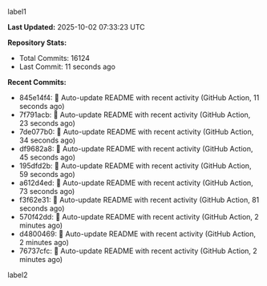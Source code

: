 
label1 
<!-- ACTIVITY_START -->
**Last Updated:** 2025-10-02 07:33:23 UTC

**Repository Stats:**
- Total Commits: 16124
- Last Commit: 11 seconds ago

**Recent Commits:**
- 845e14f4: 🤖 Auto-update README with recent activity (GitHub Action, 11 seconds ago)
- 7f791acb: 🤖 Auto-update README with recent activity (GitHub Action, 23 seconds ago)
- 7de077b0: 🤖 Auto-update README with recent activity (GitHub Action, 34 seconds ago)
- df9682a8: 🤖 Auto-update README with recent activity (GitHub Action, 45 seconds ago)
- 195dfd2b: 🤖 Auto-update README with recent activity (GitHub Action, 59 seconds ago)
- a612d4ed: 🤖 Auto-update README with recent activity (GitHub Action, 73 seconds ago)
- f3f62e31: 🤖 Auto-update README with recent activity (GitHub Action, 81 seconds ago)
- 570f42dd: 🤖 Auto-update README with recent activity (GitHub Action, 2 minutes ago)
- d4800469: 🤖 Auto-update README with recent activity (GitHub Action, 2 minutes ago)
- 76737cfc: 🤖 Auto-update README with recent activity (GitHub Action, 2 minutes ago)
<!-- ACTIVITY_END -->

label2

